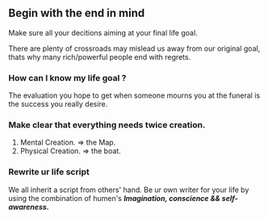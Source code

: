 ## Begin with the end in mind  
Make sure all your decitions aiming at your final life goal.  
  
There are plenty of crossroads may mislead us away from our original goal, thats why many rich/powerful people end with regrets.  
### How can I know my life goal ?  
The evaluation you hope to get when someone mourns you at the funeral is the success you really desire.  
### Make clear that everything needs twice creation.  
1. Mental Creation. => the Map.  
2. Physical Creation. => the boat.  
### Rewrite ur life script  
We all inherit a script from others' hand. Be ur own writer for your life by using the combination of humen's ***Imagination, conscience && self-awareness.***